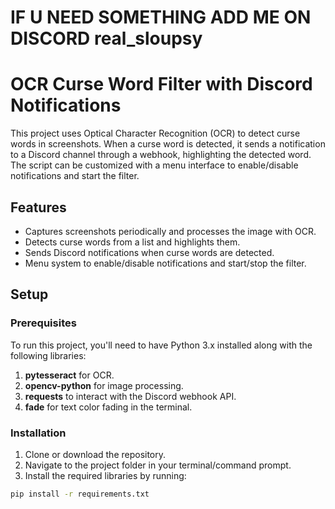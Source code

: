 # IF U NEED SOMETHING ADD ME ON DISCORD real_sloupsy

# OCR Curse Word Filter with Discord Notifications

This project uses Optical Character Recognition (OCR) to detect curse words in screenshots. When a curse word is detected, it sends a notification to a Discord channel through a webhook, highlighting the detected word. The script can be customized with a menu interface to enable/disable notifications and start the filter.

## Features
- Captures screenshots periodically and processes the image with OCR.
- Detects curse words from a list and highlights them.
- Sends Discord notifications when curse words are detected.
- Menu system to enable/disable notifications and start/stop the filter.

## Setup

### Prerequisites

To run this project, you'll need to have Python 3.x installed along with the following libraries:

1. **pytesseract** for OCR.
2. **opencv-python** for image processing.
3. **requests** to interact with the Discord webhook API.
4. **fade** for text color fading in the terminal.

### Installation

1. Clone or download the repository.
2. Navigate to the project folder in your terminal/command prompt.
3. Install the required libraries by running:

```bash
pip install -r requirements.txt
